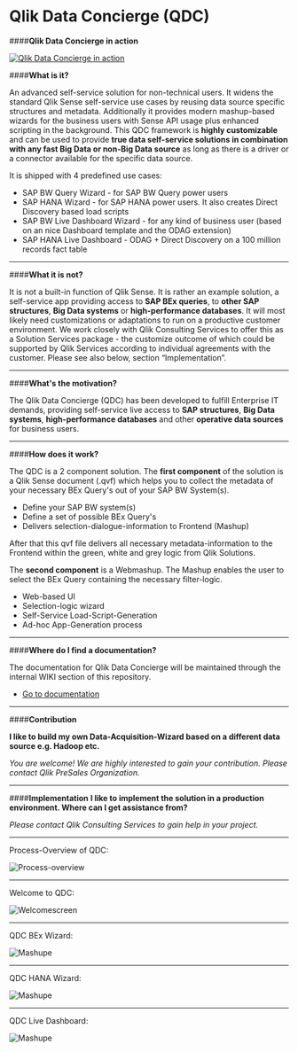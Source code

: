 # Qlik Data Concierge (QDC)

####**Qlik Data Concierge in action**

 [![Qlik Data Concierge in action](https://raw.githubusercontent.com/QlikPreSalesDACH/Qlik-Data-Qoncierge/master/IMAGES/index.jpg)](https://www.youtube.com/watch?v=MsRgWh_7Xs4)

####**What is it?**

An advanced self-service solution for non-technical users. It widens the standard Qlik Sense self-service use cases by reusing data source specific structures and metadata. Additionally it provides modern mashup-based wizards for the business users with Sense API usage plus enhanced scripting in the background.
This QDC framework is **highly customizable** and can be used to provide **true data self-service solutions in combination with any fast Big Data or non-Big Data source** as long as there is a driver or a connector available for the specific data source.

It is shipped with 4 predefined use cases:

  - SAP BW Query Wizard - for SAP BW Query power users
  - SAP HANA Wizard - for SAP HANA power users. It also creates Direct Discovery based load scripts
  - SAP BW Live Dashboard Wizard - for any kind of business user (based on an nice Dashboard template and the ODAG extension)
  - SAP HANA Live Dashboard - ODAG + Direct Discovery on a 100 million records fact table

----------


####**What it is not?**

It is not a built-in function of Qlik Sense. It is rather an example solution, a self-service app providing access to **SAP BEx queries**, to **other SAP structures**, **Big Data systems** or **high-performance databases**. It will most likely need customizations or adaptations to run on a productive customer environment. We work closely with Qlik Consulting Services to offer this as a Solution Services package - the customize outcome of which could be supported by Qlik Services according to individual agreements with the customer. Please see also below, section “Implementation”.


----------


####**What's the motivation?**

The Qlik Data Concierge (QDC) has been developed to fulfill Enterprise IT demands, providing self-service live access to **SAP structures**, **Big Data systems**, **high-performance databases** and other **operative data sources** for business users.


----------


####**How does it work?**

The QDC is a 2 component solution. The **first component** of the solution is a Qlik Sense document (.qvf) which helps you to collect the metadata of your necessary BEx Query's out of your SAP BW System(s).

 - Define your SAP BW system(s)
 - Define a set of possible BEx Query's
 - Delivers selection-dialogue-information to Frontend (Mashup)

After that this qvf file delivers all necessary metadata-information to the Frontend within the green, white and grey logic from Qlik Solutions.

The **second component** is a Webmashup. The Mashup enables the user to select the BEx Query containing the necessary filter-logic.

 - Web-based UI 
 - Selection-logic wizard
 - Self-Service Load-Script-Generation
 - Ad-hoc App-Generation process

----------


####**Where do I find a documentation?**

The documentation for Qlik Data Concierge will be maintained through the internal WIKI section of this repository.

- [Go to documentation](https://github.com/QlikPreSalesDACH/Qlik-Data-Qoncierge/wiki)


----------



####**Contribution**

 **I like to build my own Data-Acquisition-Wizard based on a different data source e.g. Hadoop etc.**
 
*You are welcome! We are highly interested to gain your contribution. Please contact Qlik PreSales Organization.*
 


----------


####**Implementation**
 **I like to implement the solution in a production environment. Where can I get assistance from?**
 
 *Please contact Qlik Consulting Services to gain help in your project.*
 


----------

 
Process-Overview of QDC:

![Process-overview](https://raw.githubusercontent.com/QlikPreSalesDACH/Qlik-Data-Concierge/master/IMAGES/Process%20Overview.png)


----------
Welcome to QDC:

![Welcomescreen](https://raw.githubusercontent.com/QlikPreSalesDACH/Qlik-Data-Qoncierge/master/IMAGES/index.jpg)


----------
QDC BEx Wizard:

![Mashupe](https://raw.githubusercontent.com/QlikPreSalesDACH/Qlik-Data-Qoncierge/master/IMAGES/Bex%20Wizard.png)


----------
QDC HANA Wizard:

![Mashupe](https://raw.githubusercontent.com/QlikPreSalesDACH/Qlik-Data-Qoncierge/master/IMAGES/HANA%20Wizard.png)

----------
QDC Live Dashboard:

![Mashupe](https://raw.githubusercontent.com/QlikPreSalesDACH/Qlik-Data-Qoncierge/master/IMAGES/Live%20Dashboard.png)

